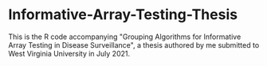 # Informative-Array-Testing-Thesis

This is the R code accompanying "Grouping Algorithms for Informative Array Testing in Disease Surveillance", a thesis authored by me submitted to West Virginia University in July 2021. 

